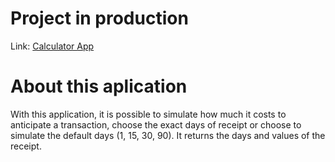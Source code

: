 # Project in production
Link: [Calculator App](https://transaction-calculator.vercel.app/)

# About this aplication

With this application, it is possible to simulate how much it costs to anticipate a transaction, choose the exact days of receipt or choose to simulate the default days (1, 15, 30, 90). It returns the days and values of the receipt.
